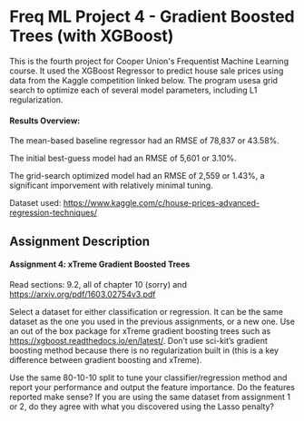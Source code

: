 # Freq ML Project 4 - Gradient Boosted Trees (with XGBoost)
This is the fourth project for Cooper Union's Frequentist Machine Learning course.
It used the XGBoost Regressor to predict house sale prices using data from the Kaggle competition linked below.
The program usesa grid search to optimize each of several model parameters, including L1 regularization.

#### Results Overview:
The mean-based baseline regressor had an RMSE of 78,837 or 43.58%.

The initial best-guess model had an RMSE of 5,601 or 3.10%.

The grid-search optimized model had an RMSE of 2,559 or 1.43%, a significant imporvement with relatively minimal tuning.

Dataset used: https://www.kaggle.com/c/house-prices-advanced-regression-techniques/

## Assignment Description
#### Assignment 4: xTreme Gradient Boosted Trees
Read sections: 9.2, all of chapter 10 (sorry) and https://arxiv.org/pdf/1603.02754v3.pdf

Select a dataset for either classification or regression.
It can be the same dataset as the one you used in the previous assignments, or a new one.
Use an out of the box package for xTreme gradient boosting trees such as https://xgboost.readthedocs.io/en/latest/.
Don’t use sci-kit’s gradient boosting method because there is no regularization built in (this is a key difference between gradient boosting and xTreme).

Use the same 80-10-10 split to tune your classifier/regression method and report your performance and output the feature importance.
Do the features reported make sense?
If you are using the same dataset from assignment 1 or 2, do they agree with what you discovered using the Lasso penalty?
